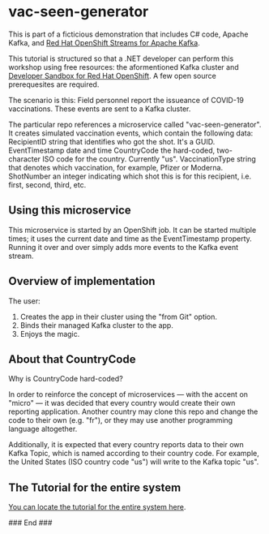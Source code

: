 # vac-seen-generator

This is part of a ficticious demonstration that includes C# code, Apache Kafka, and [Red Hat OpenShift Streams for Apache Kafka](https://www.redhat.com/en/technologies/cloud-computing/openshift/openshift-streams-for-apache-kafka).

This tutorial is structured so that a .NET developer can perform this workshop using free resources: the aformentioned Kafka cluster and [Developer Sandbox for Red Hat OpenShift](https://developers.redhat.com/developer-sandbox). A few open source prerequesites are required.

The scenario is this: Field personnel report the issueance of COVID-19 vaccinations. These events are sent to a Kafka cluster.

The particular repo references a microservice called "vac-seen-generator". It creates simulated vaccination events, which contain the following data:
RecipientID string that identifies who got the shot. It's a GUID.
EventTimestamp date and time
CountryCode the hard-coded, two-character ISO code for the country. Currently "us".
VaccinationType string that denotes which vaccination, for example, Pfizer or Moderna.
ShotNumber an integer indicating which shot this is for this recipient, i.e. first, second, third, etc.

## Using this microservice  
This microservice is started by an OpenShift job. It can be started multiple times; it uses the current date and time as the EventTimestamp property. Running it over and over simply adds more events to the Kafka event stream.


## Overview of implementation  
The user:
1. Creates the app in their cluster using the "from Git" option.
1. Binds their managed Kafka cluster to the app.
1. Enjoys the magic.


## About that CountryCode  
Why is CountryCode hard-coded?

In order to reinforce the concept of microservices — with the accent on "micro" — it was decided that every country would create their own reporting application. Another country may clone this repo and change the code to their own (e.g. "fr"), or they may use another programming language altogether.  

Additionally, it is expected that every country reports data to their own Kafka Topic, which is named according to their country code. For example, the United States (ISO country code "us") will write to the Kafka topic "us".

## The Tutorial for the entire system
[You can locate the tutorial for the entire system here](https://red.ht/csvax).

\### End ###